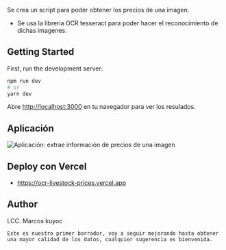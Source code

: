 Se crea un script para poder obtener los precios de una imagen.

- Se usa la libreria OCR tesseract para poder hacer el reconocimiento de dichas imagenes.


## Getting Started

First, run the development server:

```bash
npm run dev
# or
yarn dev
```

Abre [http://localhost:3000](http://localhost:3000) en tu navegador para ver los resulados.

## Aplicación

![Aplicación: extrae información de precios de una imagen](https://ocr-livestock-prices.vercel.app/_next/image?url=%2Fpreview.png&w=640&q=75)



## Deploy con Vercel
- https://ocr-livestock-prices.vercel.app

## Author
LCC. Marcos kuyoc

```
Este es nuestro primer borrador, voy a seguir mejorando hasta obtener una mayor calidad de los datos, cualquier sugerencia es bienvenida.
```